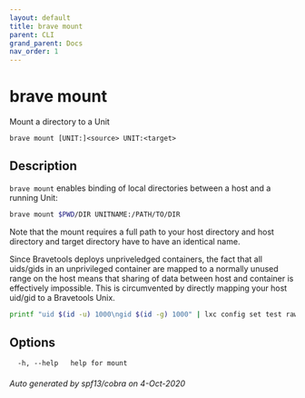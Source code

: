 ```yaml
---
layout: default
title: brave mount
parent: CLI
grand_parent: Docs
nav_order: 1
---
```


# brave mount

Mount a directory to a Unit

```
brave mount [UNIT:]<source> UNIT:<target>
```

## Description

`brave mount` enables binding of local directories between a host and a running Unit:

```bash
brave mount $PWD/DIR UNITNAME:/PATH/TO/DIR
```

Note that the mount requires a full path to your host directory and host directory and target directory have to have an identical name.

Since Bravetools deploys unpriveledged containers, the fact that all uids/gids in an unprivileged container are mapped to a normally unused range on the host means that sharing of data between host and container is effectively impossible. This is circumvented by directly mapping your host uid/gid to a Bravetools Unix.

```bash
printf "uid $(id -u) 1000\ngid $(id -g) 1000" | lxc config set test raw.idmap -
```

## Options

```
  -h, --help   help for mount
```

###### Auto generated by spf13/cobra on 4-Oct-2020
